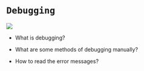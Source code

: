 # `Debugging`

![](https://cdn.educba.com/academy/wp-content/uploads/2019/09/What-is-Debugging.png)

- What is debugging?

- What are some methods of debugging manually?

- How to read the error messages?
